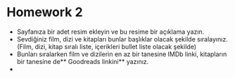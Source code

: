 # Homework 2
* Sayfanıza bir adet resim ekleyin ve bu resime bir açıklama yazın.
* Sevdiğiniz film, dizi ve kitapları bunlar başlıklar olacak şekilde sıralayınız. (Film, dizi, kitap sıralı liste, içerikleri bullet liste olacak şekilde)
* Bunları sıralarken film ve dizilerin en az bir tanesine IMDb linki, kitapların bir tanesine de** Goodreads linkini** yazınız.
* 
